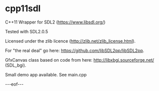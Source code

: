 # cpp11sdl
C++11 Wrapper for SDL2 (https://www.libsdl.org/)

Tested with SDL2.0.5

Licensed under the zlib licence (http://zlib.net/zlib_license.html).

For "the real deal" go here: https://github.com/libSDL2pp/libSDL2pp.

GfxCanvas class based on code from here: http://libxbgi.sourceforge.net/ (SDL_bgi).

Small demo app available. See main.cpp

---eof---
